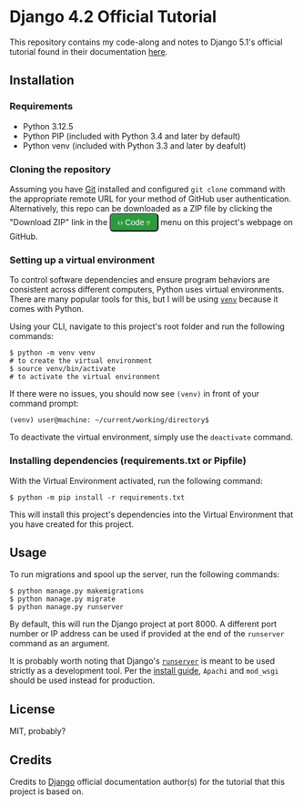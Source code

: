 # Django 4.2 Official Tutorial

This repository contains my code-along and notes to Django 5.1's official tutorial found in their documentation [here](https://docs.djangoproject.com/en/5.1/intro/tutorial01/).

## Installation

### Requirements
- Python 3.12.5  
- Python PIP (included with Python 3.4 and later by default)  
- Python venv (included with Python 3.3 and later by deafult)

### Cloning the repository
Assuming you have [Git](https://git-scm.com) installed and configured `git clone` command with the appropriate remote URL for your method of GitHub user authentication.  
Alternatively, this repo can be downloaded as a ZIP file by clicking the "Download ZIP" link in the <button style="font-size: 14px; height: 32px; color: #ffffff; background: #2E9A40; padding: 0px 12px; border-radius: 6px;">&lsaquo;&rsaquo; Code &triangledown;</button> menu on this project's webpage on GitHub.  

### Setting up a virtual environment
To control software dependencies and ensure program behaviors are consistent across different computers, Python uses virtual environments. There are many popular tools for this, but I will be using [`venv`](https://docs.python.org/3/library/venv.html) because it comes with Python.  
  
Using your CLI, navigate to this project's root folder and run the following commands:  
```shell
$ python -m venv venv
# to create the virtual environment  
$ source venv/bin/activate
# to activate the virtual environment  
```
If there were no issues, you should now see `(venv)` in front of your command prompt:  
```shell
(venv) user@machine: ~/current/working/directory$
```
To deactivate the virtual environment, simply use the `deactivate` command.  

### Installing dependencies (requirements.txt or Pipfile)
With the Virtual Environment activated, run the following command:  
```shell
$ python -m pip install -r requirements.txt
```
This will install this project's dependencies into the Virtual Environment that you have created for this project.

## Usage
To run migrations and spool up the server, run the following commands:
```shell
$ python manage.py makemigrations
$ python manage.py migrate
$ python manage.py runserver
```
By default, this will run the Django project at port 8000. A different port number or IP address can be used if provided at the end of the `runserver` command as an argument.  
  
It is probably worth noting that Django's [`runserver`](https://docs.djangoproject.com/en/5.1/ref/django-admin/#django-admin-runserver) is meant to be used strictly as a development tool. Per the [install guide](https://docs.djangoproject.com/en/5.1/topics/install/), `Apachi` and `mod_wsgi` should be used instead for production.  
  
<!-- ## Configuration
Any necessary environment variables or configuration files (e.g., .env, settings).   -->
  
## License
MIT, probably?  
  
## Credits
Credits to [Django](https://djangoproject.com) official documentation author(s) for the tutorial that this project is based on.  